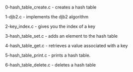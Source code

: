 0-hash_table_create.c - creates a hash table 

1-djb2.c - implements the djb2 algorithm

2-key_index.c - gives you the index of a key

3-hash_table_set.c - adds an element to the hash table

4-hash_table_get.c - retrieves a value associated with a key

5-hash_table_print.c - prints a hash table.

6-hash_table_delete.c - deletes a hash table
